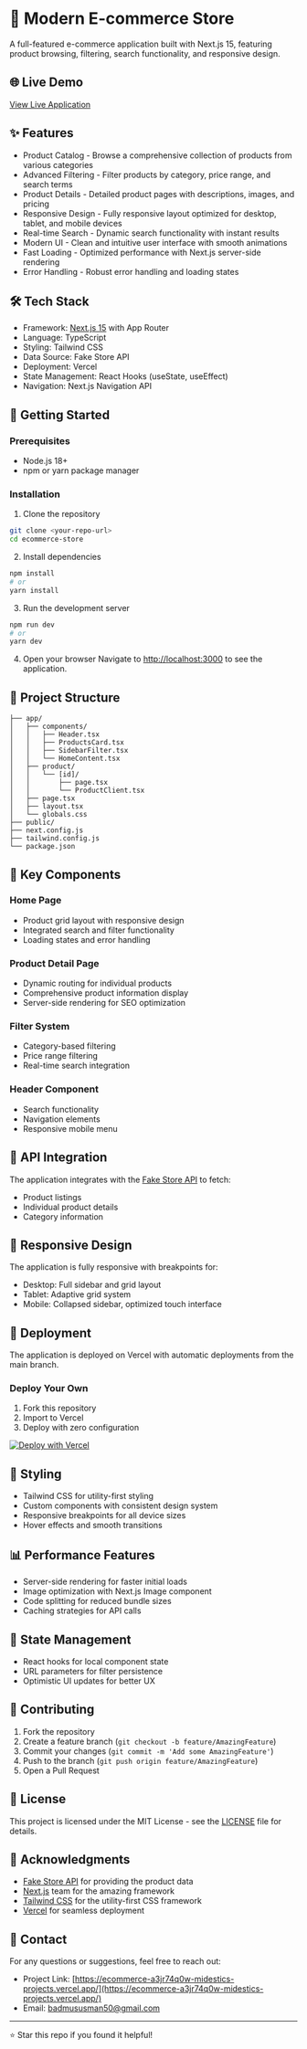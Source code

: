 # 🛒 Modern E-commerce Store

A full-featured e-commerce application built with Next.js 15, featuring product browsing, filtering, search functionality, and responsive design.

## 🌐 Live Demo

[View Live Application](https://ecommerce-a3jr74q0w-midestics-projects.vercel.app/)

## ✨ Features

- Product Catalog - Browse a comprehensive collection of products from various categories
- Advanced Filtering - Filter products by category, price range, and search terms
- Product Details - Detailed product pages with descriptions, images, and pricing
- Responsive Design - Fully responsive layout optimized for desktop, tablet, and mobile devices
- Real-time Search - Dynamic search functionality with instant results
- Modern UI - Clean and intuitive user interface with smooth animations
- Fast Loading - Optimized performance with Next.js server-side rendering
- Error Handling - Robust error handling and loading states

## 🛠️ Tech Stack

- Framework: [Next.js 15](https://nextjs.org/) with App Router
- Language: TypeScript
- Styling: Tailwind CSS
- Data Source: Fake Store API
- Deployment: Vercel
- State Management: React Hooks (useState, useEffect)
- Navigation: Next.js Navigation API

## 🚀 Getting Started

### Prerequisites

- Node.js 18+
- npm or yarn package manager

### Installation

1. Clone the repository
```bash
git clone <your-repo-url>
cd ecommerce-store
```

2. Install dependencies
```bash
npm install
# or
yarn install
```

3. Run the development server
```bash
npm run dev
# or
yarn dev
```

4. Open your browser
Navigate to [http://localhost:3000](http://localhost:3000) to see the application.

## 📁 Project Structure

```
├── app/
│   ├── components/
│   │   ├── Header.tsx
│   │   ├── ProductsCard.tsx
│   │   ├── SidebarFilter.tsx
│   │   └── HomeContent.tsx
│   ├── product/
│   │   └── [id]/
│   │       ├── page.tsx
│   │       └── ProductClient.tsx
│   ├── page.tsx
│   ├── layout.tsx
│   └── globals.css
├── public/
├── next.config.js
├── tailwind.config.js
└── package.json
```

## 🎯 Key Components

### Home Page
- Product grid layout with responsive design
- Integrated search and filter functionality
- Loading states and error handling

### Product Detail Page
- Dynamic routing for individual products
- Comprehensive product information display
- Server-side rendering for SEO optimization

### Filter System
- Category-based filtering
- Price range filtering
- Real-time search integration

### Header Component
- Search functionality
- Navigation elements
- Responsive mobile menu

## 🔧 API Integration

The application integrates with the [Fake Store API](https://fakestoreapi.com/) to fetch:
- Product listings
- Individual product details
- Category information

## 📱 Responsive Design

The application is fully responsive with breakpoints for:
- Desktop: Full sidebar and grid layout
- Tablet: Adaptive grid system
- Mobile: Collapsed sidebar, optimized touch interface

## 🚀 Deployment

The application is deployed on Vercel with automatic deployments from the main branch.

### Deploy Your Own

1. Fork this repository
2. Import to Vercel
3. Deploy with zero configuration

[![Deploy with Vercel](https://vercel.com/button)](https://vercel.com/new/clone?repository-url=https://github.com/your-username/your-repo-name)

## 🎨 Styling

- Tailwind CSS for utility-first styling
- Custom components with consistent design system
- Responsive breakpoints for all device sizes
- Hover effects and smooth transitions

## 📊 Performance Features

- Server-side rendering for faster initial loads
- Image optimization with Next.js Image component
- Code splitting for reduced bundle sizes
- Caching strategies for API calls

## 🔄 State Management

- React hooks for local component state
- URL parameters for filter persistence
- Optimistic UI updates for better UX

## 🤝 Contributing

1. Fork the repository
2. Create a feature branch (`git checkout -b feature/AmazingFeature`)
3. Commit your changes (`git commit -m 'Add some AmazingFeature'`)
4. Push to the branch (`git push origin feature/AmazingFeature`)
5. Open a Pull Request

## 📄 License

This project is licensed under the MIT License - see the [LICENSE](LICENSE) file for details.

## 🙏 Acknowledgments

- [Fake Store API](https://fakestoreapi.com/) for providing the product data
- [Next.js](https://nextjs.org/) team for the amazing framework
- [Tailwind CSS](https://tailwindcss.com/) for the utility-first CSS framework
- [Vercel](https://vercel.com/) for seamless deployment

## 📧 Contact

For any questions or suggestions, feel free to reach out:

- Project Link: [https://ecommerce-a3jr74q0w-midestics-projects.vercel.app/](https://ecommerce-a3jr74q0w-midestics-projects.vercel.app/)
- Email: badmususman50@gmail.com

---

⭐ Star this repo if you found it helpful!
